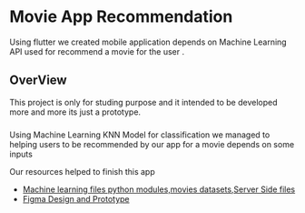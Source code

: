 # Movie App Recommendation

Using flutter we created mobile application depends on Machine Learning API 
used for recommend a movie for the user .

## OverView

This project is only for studing purpose and it intended to be developed more and more its just a prototype.
#####
Using Machine Learning KNN Model for classification we managed to helping users to be recommended by our app for a movie depends on some inputs 

Our resources helped to finish this app

- [Machine learning files python modules,movies datasets,Server Side files](https://drive.google.com/drive/folders/19VzJbj_wUSVyoe1ATY8YMSlALuF3Y3ue?usp=sharing)
- [Figma Design and Prototype](https://www.figma.com/file/pliJcA6zPESbDGgXydjspn/Movie-recommender?node-id=103%3A411)



